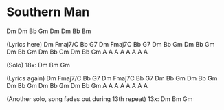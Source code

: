 # Southern Man

Dm Dm Bb Gm
Dm Dm Bb Bm

(Lyrics here)
Dm Fmaj7/C Bb G7
Dm Fmaj7C Bb G7
Dm Bb Gm
Dm Bb Gm
Dm Bb Gm
Dm Bb Gm
Dm Bb Gm
A A A A
A A A A

(Solo)
18x: Dm Bm Gm

(Lyrics again)
Dm Fmaj7/C Bb G7
Dm Fmaj7C Bb G7
Dm Bb Gm
Dm Bb Gm
Dm Bb Gm
Dm Bb Gm
Dm Bb Gm
A A A A
A A A A

(Another solo, song fades out during 13th repeat)
13x: Dm Bm Gm


